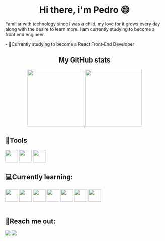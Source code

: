 <div> 
  <h1 align="center">Hi there, i'm Pedro 😄</h1>
  <p>Familiar with technology since I was a child, my love for it grows every day along with the desire to learn more. I am currently studying to become a front end engineer.</p>
  - 🧠Currently studying to become a React Front-End Developer

<div align="center">
  <h2> My GitHub stats </h2>
  <a href="https://github.com/PedroCaprioli">
  <img height="180em" src="https://github-readme-stats.vercel.app/api?username=pedrocaprioli&show_icons=true&theme=midnight-purple&include_all_commits=true&count_private=true"/>
  <img height="180em" src="https://github-readme-stats.vercel.app/api/top-langs/?username=pedrocaprioli&layout=compact&langs_count=7&theme=midnight-purple"/>
  </a>
</div>
  
  ## 🔧Tools

  <div gap="10px">
    <img src="https://cdn.jsdelivr.net/gh/devicons/devicon/icons/github/github-original.svg" height="40px" width="40px"/>
    <img src="https://cdn.jsdelivr.net/gh/devicons/devicon/icons/vscode/vscode-original.svg"  height="40px" width="40px"/>
    <img src="https://cdn.jsdelivr.net/gh/devicons/devicon/icons/git/git-original.svg" height="40px" width="40px"/>
  </div>


  ## 💻Currently learning:
  <div>
    <img src="https://cdn.jsdelivr.net/gh/devicons/devicon/icons/html5/html5-original.svg" height="40px" width="40px"/>
    <img src="https://cdn.jsdelivr.net/gh/devicons/devicon/icons/css3/css3-original.svg" height="40px" width="40px"/>
    <img src="https://cdn.jsdelivr.net/gh/devicons/devicon/icons/react/react-original.svg" height="40px" width="40px"/>
    <img src="https://cdn.jsdelivr.net/gh/devicons/devicon/icons/javascript/javascript-original.svg" height="40px" width="40px"/>
    <img src="https://cdn.jsdelivr.net/gh/devicons/devicon/icons/typescript/typescript-original.svg" height="40px" width="40px"/>
    <img src="https://cdn.jsdelivr.net/gh/devicons/devicon/icons/git/git-original.svg" height="40px" width="40px"/>
    <img src="https://cdn.jsdelivr.net/gh/devicons/devicon/icons/nextjs/nextjs-line.svg" height="40px" width="40px"/>
  </div>
  <br/>
  
  ## 👾Reach me out:
  
  <div>
    <a href="https://www.linkedin.com/in/pedrocaprioli/" target="_blank"><img src="https://img.shields.io/badge/LinkedIn-0077B5?style=for-the-badge&logo=linkedin&logoColor=white" target="_blank"></a> 
    <a href="https://discord.com/channels/@me/223642571962974209" target="_blank"><img src="https://img.shields.io/badge/Discord-7289DA?style=for-the-badge&logo=discord&logoColor=white" target="_blank"></a> 
  </div>
</div> 
